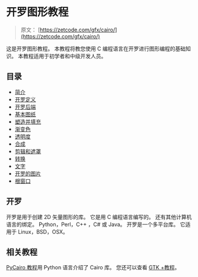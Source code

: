 # 开罗图形教程

> 原文： [https://zetcode.com/gfx/cairo/](https://zetcode.com/gfx/cairo/)

这是开罗图形教程。 本教程将教您使用 C 编程语言在开罗进行图形编程的基础知识。 本教程适用于初学者和中级开发人员。

## 目录



*   [简介](cairolib/)
*   [开罗定义](cairodefinitions/)
*   [开罗后端](cairobackends/)
*   [基本图纸](basicdrawing/)
*   [塑造并填充](shapesfills/)
*   [渐变色](gradients/)
*   [透明度](transparency/)
*   [合成](compositing/)
*   [剪辑和遮罩](clippingmasking/)
*   [转换](transformations/)
*   [文字](cairotext/)
*   [开罗的图片](cairoimages/)
*   [根窗口](root/)



## 开罗

开罗是用于创建 2D 矢量图形的库。 它是用 C 编程语言编写的。 还有其他计算机语言的绑定。 Python，Perl，C++ ，C# 或 Java。 开罗是一个多平台库。 它适用于 Linux，BSD，OSX。

## 相关教程

[PyCairo 教程](/gfx/pycairo/)用 Python 语言介绍了 Cairo 库。 您还可以查看 [GTK +教程](/gui/gtk2/)。